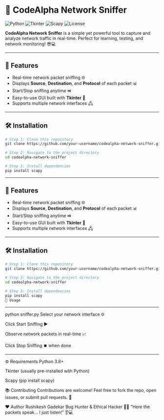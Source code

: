 # 🚀 CodeAlpha Network Sniffer

![Python](https://img.shields.io/badge/Python-3.10-blue?logo=python)
![Tkinter](https://img.shields.io/badge/Tkinter-GUI-orange)
![Scapy](https://img.shields.io/badge/Scapy-Networking-green)
![License](https://img.shields.io/badge/License-MIT-lightgrey)

**CodeAlpha Network Sniffer** is a simple yet powerful tool to capture and analyze network traffic in real-time. Perfect for learning, testing, and network monitoring! 😎💻

---

## 🔹 Features
- Real-time network packet sniffing 🌐  
- Displays **Source**, **Destination**, and **Protocol** of each packet 📊  
- Start/Stop sniffing anytime ⏯️  
- Easy-to-use GUI built with **Tkinter** 🎨  
- Supports multiple network interfaces 🖧  

---

## 🛠️ Installation

```bash
# Step 1: Clone this repository
git clone https://github.com/your-username/codealpha-network-sniffer.git

# Step 2: Navigate to the project directory
cd codealpha-network-sniffer

# Step 3: Install dependencies
pip install scapy

```
---
## 🔹 Features
- Real-time network packet sniffing 🌐  
- Displays **Source**, **Destination**, and **Protocol** of each packet 📊  
- Start/Stop sniffing anytime ⏯️  
- Easy-to-use GUI built with **Tkinter** 🎨  
- Supports multiple network interfaces 🖧  

---

## 🛠️ Installation

```bash
# Step 1: Clone this repository
git clone https://github.com/your-username/codealpha-network-sniffer.git

# Step 2: Navigate to the project directory
cd codealpha-network-sniffer

# Step 3: Install dependencies
pip install scapy
🚀 Usage
```
---
python sniffer.py
Select your network interface 🌐

Click Start Sniffing ▶️

Observe network packets in real-time 📈

Click Stop Sniffing ⏹️ when done

---

⚙️ Requirements
Python 3.8+

Tkinter (usually pre-installed with Python)

Scapy (pip install scapy)

📚 Contributing
Contributions are welcome! Feel free to fork the repo, open issues, or submit pull requests. 🙌

❤️ Author
Rushikesh Gadekar
Bug Hunter & Ethical Hacker 🕵️‍♂️
"Here the packets speak… I just listen!" 👂💻
